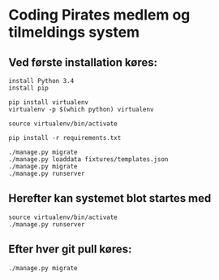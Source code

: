 # Coding Pirates medlem og tilmeldings system

## Ved første installation køres:
```
install Python 3.4
install pip

pip install virtualenv
virtualenv -p $(which python) virtualenv

source virtualenv/bin/activate

pip install -r requirements.txt

./manage.py migrate
./manage.py loaddata fixtures/templates.json
./manage.py migrate
./manage.py runserver
```

## Herefter kan systemet blot startes med
```
source virtualenv/bin/activate
./manage.py runserver
```

## Efter hver git pull køres:

```
./manage.py migrate
```
